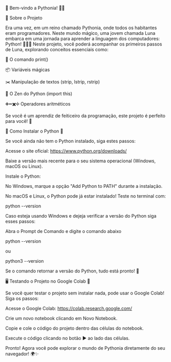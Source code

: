 🌟 Bem-vindo a Pythonia! 🏰🐍

📖 Sobre o Projeto

Era uma vez, em um reino chamado Pythonia, onde todos os habitantes eram programadores. Neste mundo mágico, uma jovem chamada Luna embarca em uma jornada para aprender a linguagem dos computadores: Python! 🧙‍♂️✨
Neste projeto, você poderá acompanhar os primeiros passos de Luna, explorando conceitos essenciais como:

📢 O comando print()

📦 Variáveis mágicas

✂️ Manipulação de textos (strip, lstrip, rstrip)

📜 O Zen do Python (import this)

➕➖✖️➗ Operadores aritméticos

Se você é um aprendiz de feiticeiro da programação, este projeto é perfeito para você! 🚀


🔧 Como Instalar o Python 🐍

Se você ainda não tem o Python instalado, siga estes passos:

Acesse o site oficial: https://www.python.org/downloads/

Baixe a versão mais recente para o seu sistema operacional (Windows, macOS ou Linux).

Instale o Python:

No Windows, marque a opção "Add Python to PATH" durante a instalação.

No macOS e Linux, o Python pode já estar instalado! Teste no terminal com:

python --version

Caso esteja usando Windows e dejeja verificar a versão do Python siga esses passos:

Abra o Prompt de Comando e digite o comando abaixo

python --version

ou

python3 --version

Se o comando retornar a versão do Python, tudo está pronto! 🎉

🖥️ Testando o Projeto no Google Colab 🚀

Se você quer testar o projeto sem instalar nada, pode usar o Google Colab! Siga os passos:

Acesse o Google Colab: https://colab.research.google.com/

Crie um novo notebook clicando em Novo Notebook.

Copie e cole o código do projeto dentro das células do notebook.

Execute o código clicando no botão ▶️ ao lado das células.

Pronto! Agora você pode explorar o mundo de Pythonia diretamente do seu navegador! 🌍✨




